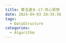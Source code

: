 ```yaml
---
title: 算法通关-17-贪心思想
date: 2024-04-03 20:35:56
tags: 
  - DataStructure
categories: 
  - Algorithm
---
```

